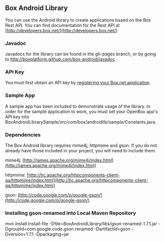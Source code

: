 Box Android Library
-------------------

You can use the Android library to create applications based on the Box Rest API. You can find documentation for the Rest API at [http://developers.box.net/](http://developers.box.net/).

### Javadoc ###

Javadocs for the library can be found in the gh-pages branch, or by going to http://boxplatform.github.com/box-android/javadoc

### API Key ###

You must first obtain an API key by [registering your Box.net application](http://www.box.net/developers/services).

### Sample App ###

A sample app has been included to demonstrate usage of the library. In order for the sample application to work, you must set your OpenBox app's API key into BoxAndroidLibrarySample/src/com/box/androidlib/sample/Constants.java.

### Dependencies ###

The Box Android library requires mime4j, httpmime and gson.  If you do not already have those included in your project, you will need to include them.

mime4j:
[http://james.apache.org/mime4j/index.html](http://james.apache.org/mime4j/index.html)

httpmime:
[http://hc.apache.org/httpcomponents-client-ga/httpmime/index.html](http://hc.apache.org/httpcomponents-client-ga/httpmime/index.html)

gson:
[http://code.google.com/p/google-gson/](http://code.google.com/p/google-gson/)

### Installing gson-renamed into Local Maven Repository ###
mvn install:install-file  -Dfile=BoxAndroidLibrary/libs/gson-renamed-1.7.1.jar -DgroupId=com.google.code.gson.renamed -DartifactId=gson -Dversion=1.7.1 -Dpackaging=jar